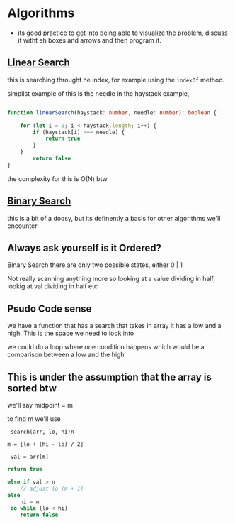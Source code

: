 # Algorithms

- its good practice to get into being able to visualize the problem, discuss it witht eh boxes and arrows and then program it.


## **<u>Linear Search</u>** 

this is searching throught he index, for example using the ```indexOf``` method. 


simplist example of this is the needle in the haystack example, 


```typescript 

function linearSearch(haystack: number, needle: number): boolean {

    for (let i = 0; i < haystack.length; i++) {
        if (haystack[i] === needle) {
            return true
        }
    }
        return false
}
```
the complexity for this is O(N) btw


## **<u>Binary Search</u>**

this is a bit of a doosy, but its definently a basis for other algorithms we'll encounter 

## Always ask yourself is it Ordered? 

Binary Search there are only two possible states, either 0 | 1


Not really scanning anything more so looking at a value dividing in half, lookig at val dividing in half etc 


## **Psudo Code sense**

we have a function that has a search that takes in array it has a low and a high. This is the space we need to look into

we could do a loop where one condition happens which would be a comparison between a low and the high

## **This is under the assumption that the array is sorted btw**

we'll say midpoint = m 

to find m we'll use 




``` search(arr, lo, hi)n```

``` m = [lo + (hi - lo) / 2] ```

``` val = arr[m]```


```typescript if val = n 
return true 

else if val > n
    // adjust lo (m + 1)
else 
    hi = m
 do while (lo < hi) 
    return false
 ```  

